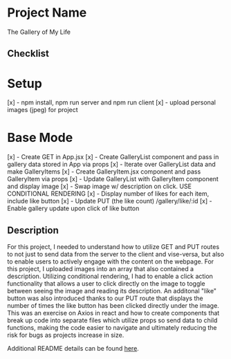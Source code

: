 # Project Name

The Gallery of My Life


## Checklist

# Setup
[x] - npm install, npm run server and npm run client
[x] - upload personal images (jpeg) for project

# Base Mode
[x] - Create GET in App.jsx 
[x] - Create GalleryList component and pass in gallery data stored in App via props
[x] - Iterate over GalleryList data and make GalleryItems
[x] - Create GalleryItem.jsx component and pass GalleryItem via props
[x] - Update GalleryList with GalleryItem component and display image
[x] - Swap image w/ description on click. USE CONDITIONAL RENDERING
[x] - Display number of likes for each item, include like button
[x] - Update PUT (the like count) /gallery/like/:id
[x] - Enable gallery update upon click of like button 


## Description


For this project, I needed to understand how to utilize GET and PUT routes to not just to send data from the server to the client and vise-versa, but also to enable users to actively engage with the content on the webpage. For this project, I uploaded images into an array that also contained a description. Utilizing conditional rendering, I had to enable a click action functionality that allows a user to click directly on the image to toggle between seeing the image and reading its description. An additonal "like" button was also introduced thanks to our PUT route that displays the number of times the like button has been clicked directly under the image. This was an exercise on Axios in react and how to create components that break up code into separate files which utilize props so send data to child functions, making the code easier to navigate and ultimately reducing the risk for bugs as projects increase in size. 

Additional README details can be found [here](https://github.com/PrimeAcademy/readme-template/blob/master/README.md).
